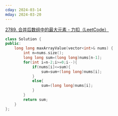```yaml
---
cday: 2024-03-14
mday: 2024-03-20
---
```


[2789. 合并后数组中的最大元素 - 力扣（LeetCode）](https://leetcode.cn/problems/largest-element-in-an-array-after-merge-operations/description/)

```cpp
class Solution {
public:
    long long maxArrayValue(vector<int>& nums) {      
        int n=nums.size();
        long long sum=(long long)nums[n-1];
        for(int i=n-2;i>=0;i--){
            if(nums[i]<=sum){
                sum=sum+(long long)nums[i];
            }
            else{
                sum=(long long)nums[i];
            }
        }
        return sum;
    }
};
```
